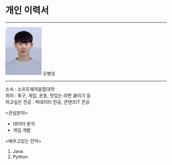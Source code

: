 # 개인 이력서
---
<img src=증명사진.PNG height=150 wide=150>
오병승

---

소속 : 소프트웨어융합대학   
취미 : 축구, 게임, 운동, 맛있는 라면 끓이기 등   
하고싶은 전공 : 빅데이터 전공, 콘텐츠IT 전공   


<관심분야>    
* 데이터 분석    
* 게임 개발        

<배우고있는 언어>
1. Java   
2. Python   
 
